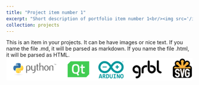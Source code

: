 ```yaml
---
title: "Project item number 1"
excerpt: "Short description of portfolio item number 1<br/><img src='/images/printer-tech-stack.png'>"
collection: projects
---
```


This is an item in your projects. It can be have images or nice text. If you name the file .md, it will be parsed as markdown. If you name the file .html, it will be parsed as HTML. 
<img src="/images/printer-tech-stack.png"
     alt="Markdown Monster icon"
     style="float: left; margin-right: 10px;" />
